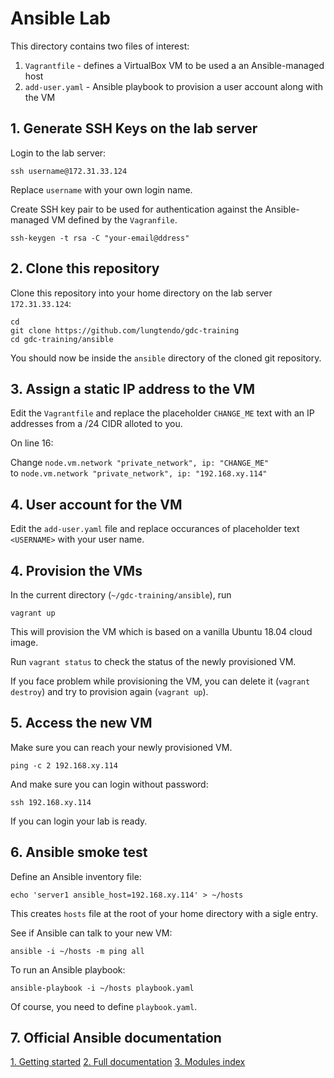 # Ansible Lab

This directory contains two files of interest:
1. `Vagrantfile` - defines a VirtualBox VM to be used a an Ansible-managed host
2. `add-user.yaml` - Ansible playbook to provision a user account along with the VM


## 1. Generate SSH Keys on the lab server
Login to the lab server:
```
ssh username@172.31.33.124
```
Replace `username` with your own login name.

Create SSH key pair to be used for authentication against the Ansible-managed VM defined by the `Vagranfile`.
```
ssh-keygen -t rsa -C "your-email@ddress"
```

## 2. Clone this repository
Clone this repository into your home directory on the lab server `172.31.33.124`:
```
cd 
git clone https://github.com/lungtendo/gdc-training
cd gdc-training/ansible
```
You should now be inside the `ansible` directory of the cloned git repository.

## 3. Assign a static IP address to the VM
Edit the `Vagrantfile` and replace the placeholder `CHANGE_ME` text with an IP addresses from a /24 CIDR alloted to you.

On line 16:

Change `node.vm.network "private_network", ip: "CHANGE_ME"`<br/>
to `node.vm.network "private_network", ip: "192.168.xy.114"`

## 4. User account for the VM
Edit the `add-user.yaml` file and replace occurances of placeholder text `<USERNAME>` with your user name.

## 4. Provision the VMs
In the current directory (`~/gdc-training/ansible`), run
```
vagrant up
```
This will provision the VM which is based on a vanilla Ubuntu 18.04 cloud image. 

Run `vagrant status` to check the status of the newly provisioned VM.

If you face problem while provisioning the VM, you can delete it (`vagrant destroy`) and try to provision again (`vagrant up`).

## 5. Access the new VM
Make sure you can reach your newly provisioned VM.
```
ping -c 2 192.168.xy.114
```

And make sure you can login without password:
```
ssh 192.168.xy.114
```
If you can login your lab is ready.
 
## 6. Ansible smoke test
Define an Ansible inventory file:
```
echo 'server1 ansible_host=192.168.xy.114' > ~/hosts
```
This creates `hosts` file at the root of your home directory with a sigle entry.
 
See if Ansible can talk to your new VM:
```
ansible -i ~/hosts -m ping all
```
 
To run an Ansible playbook:
```
ansible-playbook -i ~/hosts playbook.yaml
```
Of course, you need to define `playbook.yaml`.

## 7. Official Ansible documentation
[1. Getting started](https://docs.ansible.com/ansible/latest/user_guide/intro_getting_started.html)
[2. Full documentation](https://docs.ansible.com/ansible/latest/index.html)
[3. Modules index](https://docs.ansible.com/ansible/latest/modules/modules_by_category.html)
